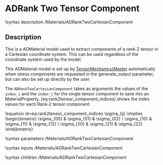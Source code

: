 # ADRank Two Tensor Component

!syntax description /Materials/ADRankTwoCartesianComponent

## Description

This is a ADMaterial model used to extract components of a rank-2 tensor in a
Cartesian coordinate system. This can be used regardless of the coordinate
system used by the model.

This ADMaterial model is set up by
[TensorMechanics/Master](/Modules/TensorMechanics/Master/index.md) automatically
when stress components are requested in the generate_output parameter, but can
also be set up directly by the user.  

The `ADRankTwoCartesianComponent` takes as arguments the values of the
`index_i` and the `index_j` for the single tensor component to save into an
MaterialProperty.  [eq:rank2tensor_component_indices] shows the index values
for each Rank-2 tensor component.

!equation id=eq:rank2tensor_component_indices
\sigma_{ij} \implies \begin{bmatrix}
                      \sigma_{00} & \sigma_{01} & \sigma_{02} \\
                      \sigma_{10} & \sigma_{11} & \sigma_{12} \\
                      \sigma_{20} & \sigma_{21} & \sigma_{22}
                      \end{bmatrix}

!syntax parameters /Materials/ADRankTwoCartesianComponent

!syntax inputs /Materials/ADRankTwoCartesianComponent

!syntax children /Materials/ADRankTwoCartesianComponent
